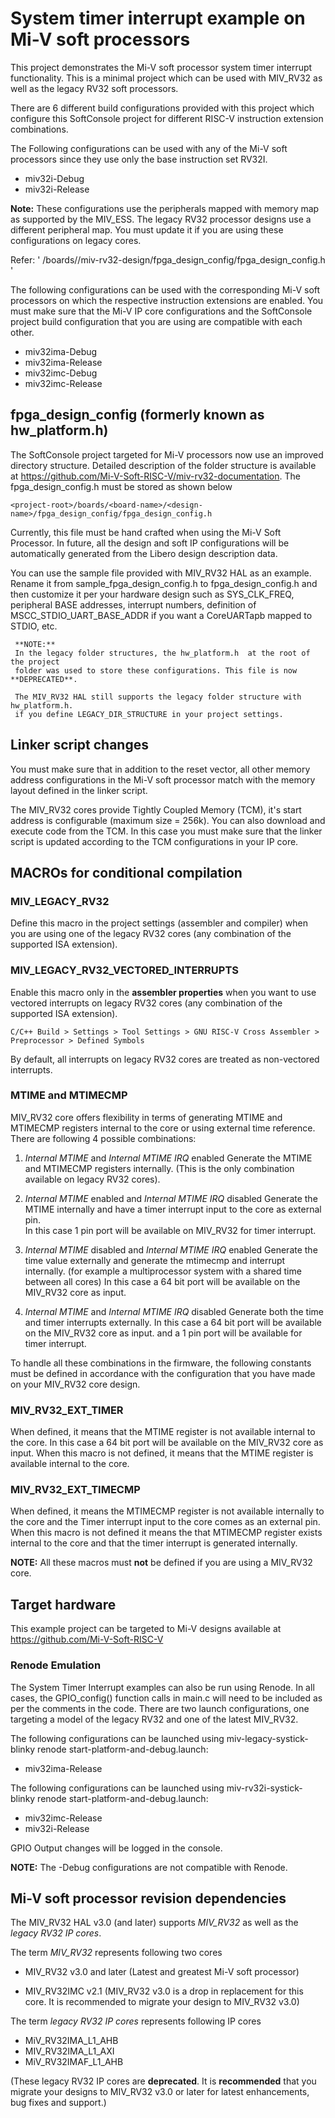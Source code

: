 
# System timer interrupt example on Mi-V soft processors

This project demonstrates the Mi-V soft processor system timer interrupt functionality.
This is a minimal project which can be used with MIV_RV32 as well as the legacy RV32
soft processors.

There are 6 different build configurations provided with this project which configure
this SoftConsole project for different RISC-V instruction extension combinations.

The Following configurations can be used with any of the Mi-V soft processors
since they use only the base instruction set RV32I.
 - miv32i-Debug
 - miv32i-Release

**Note:** These configurations use the peripherals mapped with memory map as
supported by the MIV_ESS. The legacy RV32 processor designs use a different
peripheral map. You must update it if you are using these configurations on
legacy cores.

Refer:
'
    <project-root>/boards/<board-name>/miv-rv32-design/fpga_design_config/fpga_design_config.h
'

The following configurations can be used with the corresponding Mi-V soft processors
on which the respective instruction extensions are enabled. You must make sure
that the Mi-V IP core configurations and the SoftConsole project build configuration
that you are using are compatible with each other.

 - miv32ima-Debug
 - miv32ima-Release
 - miv32imc-Debug
 - miv32imc-Release

## fpga_design_config (formerly known as hw_platform.h)
The SoftConsole project targeted for Mi-V processors now use an improved
directory structure. Detailed description of the folder structure is available
at https://github.com/Mi-V-Soft-RISC-V/miv-rv32-documentation.
The fpga_design_config.h must be stored as shown below


    <project-root>/boards/<board-name>/<design-name>/fpga_design_config/fpga_design_config.h


Currently, this file must be hand crafted when using the Mi-V Soft Processor.
In future, all the design and soft IP configurations will be automatically
generated from the Libero design description data.

You can use the sample file provided with MIV_RV32 HAL as an example.
Rename it from sample_fpga_design_config.h to fpga_design_config.h and then
customize it per your hardware design such as SYS_CLK_FREQ, peripheral
BASE addresses, interrupt numbers, definition of MSCC_STDIO_UART_BASE_ADDR if
you want a CoreUARTapb mapped to STDIO, etc.

```
 **NOTE:**
 In the legacy folder structures, the hw_platform.h  at the root of the project
 folder was used to store these configurations. This file is now **DEPRECATED**.

 The MIV_RV32 HAL still supports the legacy folder structure with hw_platform.h.
 if you define LEGACY_DIR_STRUCTURE in your project settings.

```
## Linker script changes

You must make sure that in addition to the reset vector, all other memory address
configurations in the Mi-V soft processor match with the memory layout defined
in the linker script.

The MIV_RV32 cores provide Tightly Coupled Memory (TCM), it's start address is
configurable (maximum size = 256k). You can also download and execute code
from the TCM. In this case you must make sure that the linker script is updated
according to the TCM configurations in your IP core.

## MACROs for conditional compilation

### MIV_LEGACY_RV32

Define this macro in the project settings (assembler and compiler) when you are
using one of the legacy RV32 cores (any combination of the supported ISA extension).

### MIV_LEGACY_RV32_VECTORED_INTERRUPTS

Enable this macro only in the **assembler properties** when you want to use
vectored interrupts on legacy RV32 cores (any combination of the supported ISA extension).

`
C/C++ Build > Settings > Tool Settings > GNU RISC-V Cross Assembler > Preprocessor > Defined Symbols
`

By default, all interrupts on legacy RV32 cores are treated as non-vectored interrupts.


### MTIME and MTIMECMP

MIV_RV32 core offers flexibility in terms of generating MTIME and MTIMECMP
registers internal to the core or using external time reference.
There are following 4 possible combinations:

1. _Internal MTIME_ and _Internal MTIME IRQ_ enabled
    Generate the MTIME and MTIMECMP registers internally.
    (This is the only combination available on legacy RV32 cores).

2. _Internal MTIME_ enabled and _Internal MTIME IRQ_ disabled
    Generate the MTIME internally and have a timer interrupt input to the core
    as external pin.  
    In this case 1 pin port will be available on MIV_RV32 for timer interrupt.

3.  _Internal MTIME_ disabled and _Internal MTIME IRQ_ enabled
    Generate the time value externally and generate the mtimecmp and interrupt
    internally.
    (for example a multiprocessor system with a shared time between all cores)
    In this case a 64 bit port will be available on the MIV_RV32 core as input.

4.  _Internal MTIME_ and _Internal MTIME IRQ_ disabled
    Generate both the time and timer interrupts externally.
    In this case a 64 bit port will be available on the MIV_RV32 core as input.
    and a 1 pin port will be available for timer interrupt.

To handle all these combinations in the firmware, the following constants must be
defined in accordance with the configuration that you have made on your
MIV_RV32 core design.

### MIV_RV32_EXT_TIMER
 When defined, it means that the MTIME register is not available internal to the
 core. In this case a 64 bit port will be available on the MIV_RV32 core
 as input. When this macro is not defined, it means that the MTIME register is
 available internal to the core.

### MIV_RV32_EXT_TIMECMP
 When defined, it means the MTIMECMP register is not available internally to the
 core and the Timer interrupt input to the core comes as an external
 pin. When this macro is not defined it means the that MTIMECMP register exists
 internal to the core and that the timer interrupt is generated internally.

**NOTE:**
All these macros must **not** be defined if you are using a MIV_RV32 core.

## Target hardware

This example project can be targeted to Mi-V designs available at
https://github.com/Mi-V-Soft-RISC-V

### Renode Emulation

The System Timer Interrupt examples can also be run using Renode. In all cases, the GPIO_config()
function calls in main.c will need to be included as per the comments in the code. There are two
launch configurations, one targeting a model of the legacy RV32 and one of the latest MIV_RV32.

The following configurations can be launched using miv-legacy-systick-blinky renode start-platform-and-debug.launch:

 - miv32ima-Release

The following configurations can be launched using miv-rv32i-systick-blinky renode start-platform-and-debug.launch:

 - miv32imc-Release
 - miv32i-Release

GPIO Output changes will be logged in the console.

**NOTE:**
The -Debug configurations are not compatible with Renode.

## Mi-V soft processor revision dependencies

The MIV_RV32 HAL v3.0 (and later) supports _MIV_RV32_ as well as the _legacy RV32 IP cores_.

The term _MIV_RV32_ represents following two cores
 - MIV_RV32 v3.0 and later             (Latest and greatest Mi-V soft processor)

 - MIV_RV32IMC v2.1                    (MIV_RV32 v3.0 is a drop in replacement
 for this core. It is recommended to migrate your design to MIV_RV32 v3.0)

The term _legacy RV32 IP cores_ represents following IP cores
 - MiV_RV32IMA_L1_AHB
 - MIV_RV32IMA_L1_AXI
 - MiV_RV32IMAF_L1_AHB

(These legacy RV32 IP cores are **deprecated**. It is **recommended** that
you migrate your designs to MIV_RV32 v3.0 or later for latest enhancements, bug
fixes and support.)
